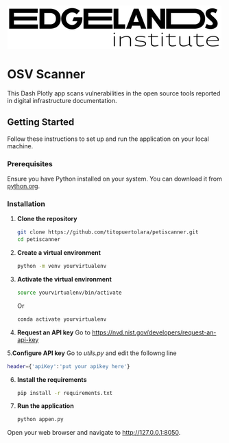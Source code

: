 ![App Screenshot](https://github.com/titopuertolara/petiscanner/blob/main/assets/logo.png)
# OSV Scanner

This Dash Plotly app scans vulnerabilities in the open source tools reported in digital infrastructure documentation.

## Getting Started

Follow these instructions to set up and run the application on your local machine.

### Prerequisites

Ensure you have Python installed on your system. You can download it from [python.org](https://www.python.org/).

### Installation

1. **Clone the repository**

   ```bash
   git clone https://github.com/titopuertolara/petiscanner.git
   cd petiscanner

2. **Create a virtual environment**
   ```bash
   python -m venv yourvirtualenv

3. **Activate the virtual environment**
   ```bash
   source yourvirtualenv/bin/activate
   ```
   Or

   ```bash
   conda activate yourvirtualenv
4. **Request an API key**
   Go to https://nvd.nist.gov/developers/request-an-api-key

5.**Configure API key**
   Go to *utils.py* and edit the followng line
   ```bash
   header={'apiKey':'put your apikey here'}
```

6. **Install the requirements**
   ```bash
   pip install -r requirements.txt

6. **Run the application**
   ```bash
   python appen.py


Open your web browser and navigate to http://127.0.0.1:8050.



   
   


